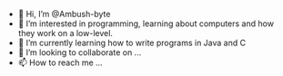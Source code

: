 - 👋 Hi, I’m @Ambush-byte
- 👀 I’m interested in programming, learning about computers and how they work on a low-level.
- 🌱 I’m currently learning how to write programs in Java and C
- 💞️ I’m looking to collaborate on ...
- 📫 How to reach me ...

<!---
Ambush-byte/Ambush-byte is a ✨ special ✨ repository because its `README.md` (this file) appears on your GitHub profile.
You can click the Preview link to take a look at your changes.
--->
